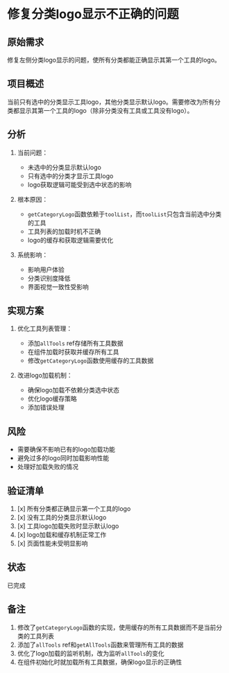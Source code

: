 # 修复分类logo显示不正确的问题

## 原始需求
修复左侧分类logo显示的问题，使所有分类都能正确显示其第一个工具的logo。

## 项目概述
当前只有选中的分类显示工具logo，其他分类显示默认logo。需要修改为所有分类都显示其第一个工具的logo（除非分类没有工具或工具没有logo）。

## 分析
1. 当前问题：
   - 未选中的分类显示默认logo
   - 只有选中的分类才显示工具logo
   - logo获取逻辑可能受到选中状态的影响

2. 根本原因：
   - `getCategoryLogo`函数依赖于`toolList`，而`toolList`只包含当前选中分类的工具
   - 工具列表的加载时机不正确
   - logo的缓存和获取逻辑需要优化

3. 系统影响：
   - 影响用户体验
   - 分类识别度降低
   - 界面视觉一致性受影响

## 实现方案
1. 优化工具列表管理：
   - 添加`allTools` ref存储所有工具数据
   - 在组件加载时获取并缓存所有工具
   - 修改`getCategoryLogo`函数使用缓存的工具数据

2. 改进logo加载机制：
   - 确保logo加载不依赖分类选中状态
   - 优化logo缓存策略
   - 添加错误处理

## 风险
- 需要确保不影响已有的logo加载功能
- 避免过多的logo同时加载影响性能
- 处理好加载失败的情况

## 验证清单
1. [x] 所有分类都正确显示第一个工具的logo
2. [x] 没有工具的分类显示默认logo
3. [x] 工具logo加载失败时显示默认logo
4. [x] logo加载和缓存机制正常工作
5. [x] 页面性能未受明显影响

## 状态
已完成

## 备注
1. 修改了`getCategoryLogo`函数的实现，使用缓存的所有工具数据而不是当前分类的工具列表
2. 添加了`allTools` ref和`getAllTools`函数来管理所有工具的数据
3. 优化了logo加载的监听机制，改为监听`allTools`的变化
4. 在组件初始化时就加载所有工具数据，确保logo显示的正确性 